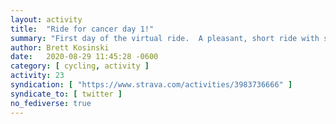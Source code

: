 ```yaml
---
layout: activity
title:  "Ride for cancer day 1!"
summary: "First day of the virtual ride.  A pleasant, short ride with some friends.  Fantastic!"
author: Brett Kosinski
date:   2020-08-29 11:45:28 -0600
category: [ cycling, activity ]
activity: 23
syndication: [ "https://www.strava.com/activities/3983736666" ]
syndicate_to: [ twitter ]
no_fediverse: true
---
```


